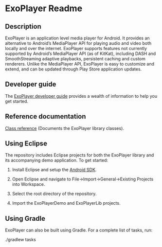 # ExoPlayer Readme #

## Description ##

ExoPlayer is an application level media player for Android. It provides an
alternative to Android’s MediaPlayer API for playing audio and video both
locally and over the internet. ExoPlayer supports features not currently
supported by Android’s MediaPlayer API (as of KitKat), including DASH and
SmoothStreaming adaptive playbacks, persistent caching and custom renderers.
Unlike the MediaPlayer API, ExoPlayer is easy to customize and extend, and
can be updated through Play Store application updates.


## Developer guide ##

The [ExoPlayer developer guide][] provides a wealth of information to help you
get started.

[ExoPlayer developer guide]: http://developer.android.com/guide/topics/media/exoplayer.html


## Reference documentation ##

[Class reference][] (Documents the ExoPlayer library classes).

[Class reference]: http://google.github.io/ExoPlayer/doc/reference/com/google/android/exoplayer/package-summary.html


## Using Eclipse ##

The repository includes Eclipse projects for both the ExoPlayer library and its
accompanying demo application. To get started:

  1. Install Eclipse and setup the [Android SDK][].

  1. Open Eclipse and navigate to File->Import->General->Existing Projects into
     Workspace.

  1. Select the root directory of the repository.

  1. Import the ExoPlayerDemo and ExoPlayerLib projects.

[Android SDK]: http://developer.android.com/sdk/index.html


## Using Gradle ##

ExoPlayer can also be built using Gradle. For a complete list of tasks, run:

./gradlew tasks
